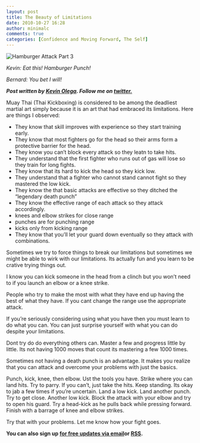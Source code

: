 ```yaml
---
layout: post
title: The Beauty of Limitations
date: 2010-10-27 16:28
author: minimalc
comments: true
categories: [Confidence and Moving Forward, The Self]
---
```

<img src="http://farm5.static.flickr.com/4105/5053183095_cd43c7b6e6.jpg" alt="Hamburger Attack Part 3" />

<em>Kevin: Eat this! Hamburger Punch!</em>

<em>Bernard: You bet I will!</em>

<em><strong>Post written by </strong><a href="http://minimalchanges.com/about"><strong>Kevin Olega</strong></a><strong>. Follow me on </strong><a href="http://twitter.com/kevinolega"><strong>twitter.</strong></a></em>

Muay Thai (Thai Kickboxing) is considered to be among the deadliest martial art simply because it is an art that had embraced its limitations. Here are things I observed:
<ul>
	<li>They know that skill improves with experience so they start training early.</li>
	<li>They know that most fighters go for the head so their arms form a protective barrier for the head.</li>
	<li>They know you can’t block every attack so they leatn to take hits.</li>
	<li>They understand that the first fighter who runs out of gas will lose so they train for long fights.</li>
	<li>They know that its hard to kick the head so they kick low.</li>
	<li>They understand that a fighter who cannot stand cannot fight so they mastered the low kick.</li>
	<li>They know the that basic attacks are effective so they ditched the “legendary death punch”</li>
	<li>They know the effective range of each attack so they attack accordingly.</li>
	<li>knees and elbow strikes for close range</li>
	<li>punches are for punching range</li>
	<li>kicks only from kicking range</li>
	<li>They know that you’ll let your guard down eventually so they attack with combinations.</li>
</ul>
Sometimes we try to force things to break our limitations but sometimes we might be able to wirk with our limitations. Its actually fun and you learn to be crative trying things out.

I know you can kick someone in the head from a clinch but you won’t need to if you launch an elbow or a knee strike.

People who try to make the most with what they have end up having the best of what they have. If you cant change the range use the appropriate attack.

If you’re seriously considering using what you have then you must learn to do what you can. You can just surprise yourself with what you can do despite your limitations.

Dont try do do everything others can. Master a few and progress little by little. Its not having 1000 moves that count its mastering a few 1000 times.

Sometimes not having a death punch is an advantage. It makes you realize that you can attack and overcome your problems with just the basics.

Punch, kick, knee, then elbow. Ust the tools you have. Strike where you can land hits. Try to parry. If you can’t, just take the hits. Keep standing. Its okay to jab a few times if you’re uncertain. Land a low kick. Land another punch. Try to get close. Another low kick. Block the attack with your elbow and try to open his guard. Try a head-kick as he pulls back while pressing forward. Finish with a barrage of knee and elbow strikes.

Try that with your problems. Let me know how your fight goes.

<strong>You can also sign up <a href="http://feedburner.google.com/fb/a/mailverify?uri=Minimalchangescom">for free updates via email</a>or <a href="http://feeds.feedburner.com/minimalchangescom">RSS</a>.</strong>
